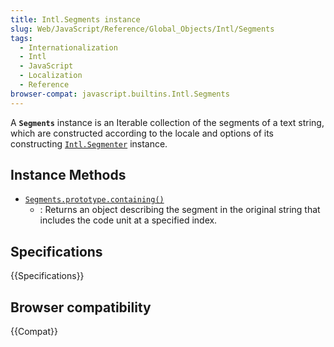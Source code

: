 ```yaml
---
title: Intl.Segments instance
slug: Web/JavaScript/Reference/Global_Objects/Intl/Segments
tags:
  - Internationalization
  - Intl
  - JavaScript
  - Localization
  - Reference
browser-compat: javascript.builtins.Intl.Segments
---
```


A **`Segments`** instance is an Iterable collection of the segments of a text string, which are constructed according to the locale and options of its constructing [`Intl.Segmenter`](/en-US/docs/Web/JavaScript/Reference/Global_Objects/Intl/Segmenter) instance.


## Instance Methods

- [`Segments.prototype.containing()`](/en-US/docs/Web/JavaScript/Reference/Global_Objects/Intl/Segments/containing)
  - : Returns an object describing the segment in the original string that includes the code unit at a specified index.


## Specifications

{{Specifications}}

## Browser compatibility

{{Compat}}
